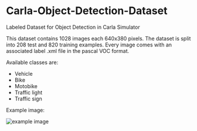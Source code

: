 # Carla-Object-Detection-Dataset
Labeled Dataset for Object Detection in Carla Simulator

This dataset contains 1028 images each 640x380 pixels. The dataset is split into 208 test and 820 training examples.
Every image comes with an associated label .xml file in the pascal VOC format. 

Available classes are: 

* Vehicle
* Bike
* Motobike
* Traffic light
* Traffic sign

Example image:

![example image](https://github.com/DanielHfnr/Carla-Object-Detection-Dataset/blob/master/test/Town01_011940.png "Example Image from Dataset")

